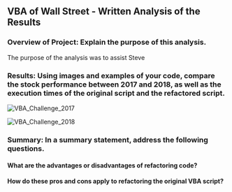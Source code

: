 ## VBA of Wall Street - Written Analysis of the Results

### Overview of Project: Explain the purpose of this analysis.

  The purpose of the analysis was to assist Steve 

### Results: Using images and examples of your code, compare the stock performance between 2017 and 2018, as well as the execution times of the original script and the refactored script.

  ![VBA_Challenge_2017](https://user-images.githubusercontent.com/86751774/125832159-a3dd53fa-704b-41ac-a1cc-6bf01694030b.png)
  
  ![VBA_Challenge_2018](https://user-images.githubusercontent.com/86751774/125832700-85eb655d-9922-4511-8a02-7092b815f886.png)
  
### Summary: In a summary statement, address the following questions.

  #### What are the advantages or disadvantages of refactoring code?
  #### How do these pros and cons apply to refactoring the original VBA script?
